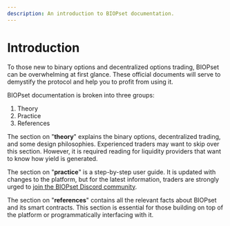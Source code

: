 ```yaml
---
description: An introduction to BIOPset documentation.
---
```


# Introduction

To those new to binary options and decentralized options trading, BIOPset can be overwhelming at first glance. These official documents will serve to demystify the protocol and help you to profit from using it.

BIOPset documentation is broken into three groups:

1. Theory
2. Practice
3. References

The section on "**theory**" explains the binary options, decentralized trading, and some design philosophies. Experienced traders may want to skip over this section. However, it is required reading for liquidity providers that want to know how yield is generated.

The section on "**practice**" is a step-by-step user guide. It is updated with changes to the platform, but for the latest information, traders are strongly urged to [join the BIOPset Discord community](https://discord.gg/4SRYBNdE3r).

The section on "**references**" contains all the relevant facts about BIOPset and its smart contracts. This section is essential for those building on top of the platform or programmatically interfacing with it.

